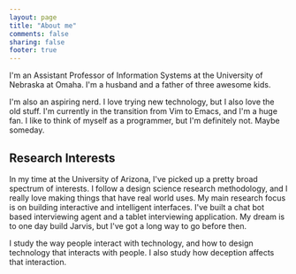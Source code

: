 ```yaml
---
layout: page
title: "About me"
comments: false
sharing: false
footer: true
---
```


I'm an Assistant Professor of Information Systems at the University of
Nebraska at Omaha. I'm a husband and a father
of three awesome kids.

I'm also an aspiring nerd. I love trying new technology, but I also love the old
stuff. I'm currently in the transition from Vim to Emacs, and I'm a huge fan. I
like to think of myself as a programmer, but I'm definitely not. Maybe someday.

## Research Interests

In my time at the University of Arizona, I've picked up a pretty broad spectrum
of interests. I follow a design science research methodology, and I really love
making things that have real world uses. My main research focus is on building
interactive and intelligent interfaces. I've built a chat bot based interviewing
agent and a tablet interviewing application. My dream is to one day build
Jarvis, but I've got a long way to go before then.

I study the way people interact with technology, and how to design technology
that interacts with people. I also study how deception affects that interaction.
